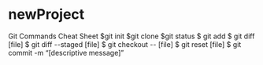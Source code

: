 # newProject
Git Commands Cheat Sheet
$git init
$git clone
$git status
$ git add
$ git diff [file]
$ git diff --staged [file]
$ git checkout -- [file]
$ git reset [file]
$ git commit -m “[descriptive message]”

